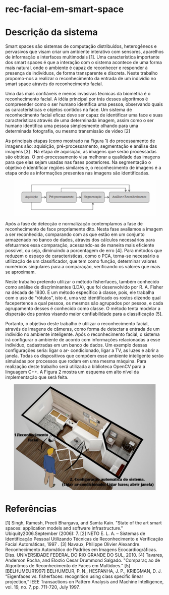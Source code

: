 # rec-facial-em-smart-space

# Descrição da sistema 

Smart spaces são sistemas de computação distribuídos, heterogêneos e pervasivos que visam
criar um ambiente interativo com sensores, aparelhos de informação e interfaces multimodais [1]. Uma
característica importante dos smart spaces é que a interação com o sistema acontece de uma forma mais
natural, onde o ambiente é capaz de reconhecer e responder à presença de indivíduos, de forma
transparente e discreta. Neste trabalho propomo-nos a realizar o reconhecimento da entrada de um
indivídio no smart space através do reconhecimento facial.

Uma das mais confiáveis e menos invasivas técnicas da biometria é o reconhecimento facial. A
idéia principal por trás desses algoritmos é compreender como o ser humano identifica uma pessoa,
observando quais as características e objetos contidos na face. Um sistema de reconhecimento facial
eficaz deve ser capaz de identificar uma face e suas características através de uma determinada imagem,
assim como o ser humano identifica uma pessoa simplesmente olhando para uma determinada fotografia,
ou mesmo transmissão de vídeo [2]

As principais etapas (como mostrado na Figura 1) do processamento de imagens são: aquisição,
pré-processamento, segmentação e análise das imagens [3] . Na etapa de aquisição, as imagens que serão
processadas são obtidas. O pré-processamento visa melhorar a qualidade das imagens para que elas
sejam usadas nas fases posteriores. Na segmentação o objetivo é identificar regiões similares e, o
reconhecimento de imagens é a etapa onde as informações presentes nas imagens são identificadas.

<p align="center">
  <img src="https://github.com/marcelorodriguesfortes/rec-facial-em-smart-space/blob/master/Fig/Figura1.PNG" width="450"/>
</p>

Após a fase de detecção e normalização contemplamos a fase de reconhecimento de face
propriamente dito. Nesta fase avaliamos a imagem a ser reconhecida, comparando com as que estão em
um conjunto armazenado no banco de dados, através dos cálculos necessários para efetuarmos essa
comparação, acessando-as de maneira mais eficiente possível, ou seja, diminuindo a porcentagem de erro
[4]. Para métodos que reduzem o espaço de características, como o PCA, torna-se necessário a utilização
de um classificador, que tem como função, determinar valores numéricos singulares para a comparação,
verificando os valores que mais se aproximam.


Neste trabalho pretendo utilizar o método fisherfaces, também conhecido como análise de
discriminantes (LDA), que foi desenvolvido por R. A. Fisher na década de 1930. É um método específico à
classe, pois, ele trabalha com o uso de “rótulos”, isto é, uma vez identificado os rostos dizendo qual facepertence a qual pessoa, os mesmos são agrupados por pessoa, e cada agrupamento desses é conhecido
como classe. O método tenta modelar a dispersão dos pontos visando maior confiabilidade para a
classificação [5].



Portanto, o objetivo deste trabalho é utilizar o reconhecimento facial, através de imagens de
câmeras, como forma de detectar a entrada de um indivídio no ambiente inteligente. Após o
reconhecimento facial, o sistema irá configurar o ambiente de acordo com informações relacionadas a
esse indivíduo, cadastradas em um banco de dados. Um exemplo dessas configurações seria: ligar o ar-
condicionado, ligar a TV, as luzes e abrir a janela. Todas os dispositivos que compõem esse ambiente
inteligente serão simuladas por processos que rodam em uma mesma máquina. Para realização deste
trabalho será utilizada a biblioteca OpenCV para a linguagem C++. A Figura 2 mostra um esquema em alto
nível da implementação que será feita.

<p align="center">
  <img src="https://github.com/marcelorodriguesfortes/rec-facial-em-smart-space/blob/master/Fig/Figura2.PNG" width="450"/>
</p>


# Referências

[1] Singh, Ramesh, Preeti Bhargava, and Samta Kain. "State of the art smart spaces: application
models and software infrastructure." Ubiquity2006.September (2006): 7.
[2] NETO E. L. A. – Sistemas de Identificação Pessoal Utilizando Técnicas de
Reconhecimento e Verificação Facial Automáticas, 1997 .
[3] Navaux, Philippe Olivier Alexandre. Reconhecimento Automático de Padrões em Imagens
Ecocardiográficas. Diss. UNIVERSIDADE FEDERAL DO RIO GRANDE DO SUL, 2010.
[4] Tavares, Anderson Rocha, and Eloızio Cesar Drummond Salgado. "Comparaç ao de Algoritmos de
Reconhecimento de Faces em Multidoes."
[5] [BELHUMEUR1997] BELHUMEUR, P. N., HESPANHA, J. P., KRIEGMAN, D. J. “Eigenfaces vs. fisherfaces:
recognition using class specific linear projection,” IEEE Transactions on Pattern Analysis and Machine
Intelligence, vol. 19, no. 7, pp. 711-720, July 1997.
